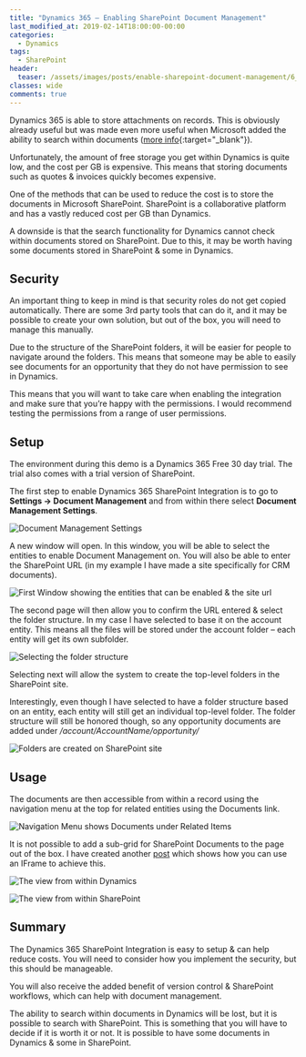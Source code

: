 ```yaml
---
title: "Dynamics 365 – Enabling SharePoint Document Management"
last_modified_at: 2019-02-14T18:00:00-00:00
categories:
  - Dynamics
tags:
  - SharePoint
header:
  teaser: /assets/images/posts/enable-sharepoint-document-management/6_DocumentsShown.png
classes: wide
comments: true
---
```

Dynamics 365 is able to store attachments on records. This is obviously already useful but was made even more useful when Microsoft added the ability to search within documents ([more info](https://docs.microsoft.com/en-us/dynamics365/customer-engagement/basics/relevance-search-results){:target="_blank"}).

Unfortunately, the amount of free storage you get within Dynamics is quite low, and the cost per GB is expensive. This means that storing documents such as quotes & invoices quickly becomes expensive.

One of the methods that can be used to reduce the cost is to store the documents in Microsoft SharePoint. SharePoint is a collaborative platform and has a vastly reduced cost per GB than Dynamics.

A downside is that the search functionality for Dynamics cannot check within documents stored on SharePoint. Due to this, it may be worth having some documents stored in SharePoint & some in Dynamics.

## Security

An important thing to keep in mind is that security roles do not get copied automatically. There are some 3rd party tools that can do it, and it may be possible to create your own solution, but out of the box, you will need to manage this manually.

Due to the structure of the SharePoint folders, it will be easier for people to navigate around the folders. This means that someone may be able to easily see documents for an opportunity that they do not have permission to see in Dynamics.

This means that you will want to take care when enabling the integration and make sure that you’re happy with the permissions. I would recommend testing the permissions from a range of user permissions.

## Setup

The environment during this demo is a Dynamics 365 Free 30 day trial. The trial also comes with a trial version of SharePoint.

The first step to enable Dynamics 365 SharePoint Integration is to go to **Settings -> Document Management** and from within there select **Document Management Settings**.

![Document Management Settings](/assets/images/posts/enable-sharepoint-document-management/1_DocumentManagementSettings.png)

A new window will open. In this window, you will be able to select the entities to enable Document Management on. You will also be able to enter the SharePoint URL (in my example I have made a site specifically for CRM documents).

![First Window showing the entities that can be enabled & the site url](/assets/images/posts/enable-sharepoint-document-management/2_chooseentities.png)

The second page will then allow you to confirm the URL entered & select the folder structure. In my case I have selected to base it on the account entity. This means all the files will be stored under the account folder – each entity will get its own subfolder.

![Selecting the folder structure](/assets/images/posts/enable-sharepoint-document-management/3_FolderStructure.png)

Selecting next will allow the system to create the top-level folders in the SharePoint site.

Interestingly, even though I have selected to have a folder structure based on an entity, each entity will still get an individual top-level folder. The folder structure will still be honored though, so any opportunity documents are added under */account/AccountName/opportunity/*

![Folders are created on SharePoint site](/assets/images/posts/enable-sharepoint-document-management/4_CreateFolders.png)

## Usage

The documents are then accessible from within a record using the navigation menu at the top for related entities using the Documents link.

![Navigation Menu shows Documents under Related Items](/assets/images/posts/enable-sharepoint-document-management/5_NavigateToDocuments.png)

It is not possible to add a sub-grid for SharePoint Documents to the page out of the box. I have created another [post](/dynamics/dynamics-365-show-sharepoint-documents-on-form) which shows how you can use an IFrame to achieve this.

![The view from within Dynamics](/assets/images/posts/enable-sharepoint-document-management/6_DocumentsShown.png)

![The view from within SharePoint](/assets/images/posts/enable-sharepoint-document-management/7_DocumentShownInSharePoint.png)

## Summary

The Dynamics 365 SharePoint Integration is easy to setup & can help reduce costs. You will need to consider how you implement the security, but this should be manageable.

You will also receive the added benefit of version control & SharePoint workflows, which can help with document management.

The ability to search within documents in Dynamics will be lost, but it is possible to search with SharePoint. This is something that you will have to decide if it is worth it or not. It is possible to have some documents in Dynamics & some in SharePoint.
